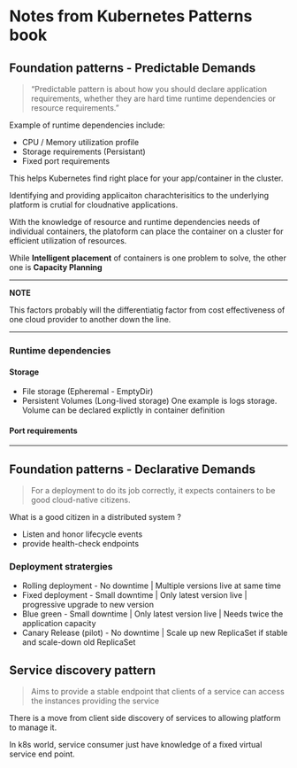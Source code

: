 # Notes from Kubernetes Patterns book

## Foundation patterns - Predictable Demands


> “Predictable pattern is about how you should declare application requirements, whether they are hard time runtime dependencies or resource requirements.”


Example of runtime dependencies include: 
* CPU / Memory utilization profile
* Storage requirements (Persistant)
* Fixed port requirements

This helps Kubernetes find right place for your app/container in the cluster.

Identifying and providing applicaiton charachterisitics to the underlying platform is crutial for cloudnative applications. 

With the knowledge of resource and runtime dependencies needs of individual containers, the platoform can place the container on a cluster for efficient utilization of resources.

While **Intelligent placement** of containers is one problem to solve, the other one is **Capacity Planning** 


---
**NOTE**

This factors probably will the differentiatig factor from cost effectiveness of one cloud provider to another down the line.

---

### Runtime dependencies

#### Storage

* File storage (Epheremal - EmptyDir)
* Persistent Volumes (Long-lived storage) One example is logs storage. Volume can be declared explictly in container definition

#### Port requirements


---

## Foundation patterns - Declarative Demands

> For a deployment to do its job correctly, it expects containers to be good cloud-native citizens.



What is a good citizen in a distributed system ? 

* Listen and honor lifecycle events
* provide health-check endpoints

### Deployment stratergies

* Rolling deployment - No downtime | Multiple versions live at same time
* Fixed deployment - Small downtime | Only latest version live | progressive upgrade to new version
* Blue green - Small downtime | Only latest version live | Needs twice the application capacity 
* Canary Release (pilot) - No downtime | Scale up new ReplicaSet if stable and scale-down old ReplicaSet


## Service discovery pattern

> Aims to provide a stable endpoint that clients of a service can access the instances providing the service

There is a move from client side discovery of services to allowing platform to manage it.

In k8s world, service consumer just have knowledge of a fixed virtual service end point.
